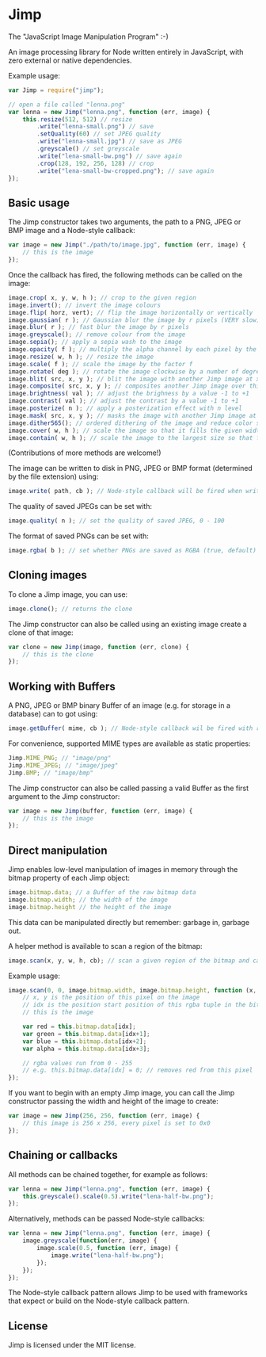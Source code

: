 # Jimp #

The "JavaScript Image Manipulation Program" :-)

An image processing library for Node written entirely in JavaScript, with zero external or native dependencies.

Example usage:

```js
var Jimp = require("jimp");

// open a file called "lenna.png"
var lenna = new Jimp("lenna.png", function (err, image) {
    this.resize(512, 512) // resize
        .write("lenna-small.png") // save
        .setQuality(60) // set JPEG quality
        .write("lenna-small.jpg") // save as JPEG
        .greyscale() // set greyscale
        .write("lena-small-bw.png") // save again
        .crop(128, 192, 256, 128) // crop
        .write("lena-small-bw-cropped.png"); // save again
});
```

## Basic usage ##

The Jimp constructor takes two arguments, the path to a PNG, JPEG or BMP image and a Node-style callback:

```js
var image = new Jimp("./path/to/image.jpg", function (err, image) {
    // this is the image
});
```

Once the callback has fired, the following methods can be called on the image:

```js
image.crop( x, y, w, h ); // crop to the given region
image.invert(); // invert the image colours
image.flip( horz, vert); // flip the image horizontally or vertically
image.gaussian( r ); // Gaussian blur the image by r pixels (VERY slow)
image.blur( r ); // fast blur the image by r pixels
image.greyscale(); // remove colour from the image
image.sepia(); // apply a sepia wash to the image
image.opacity( f ); // multiply the alpha channel by each pixel by the factor f, 0 - 1
image.resize( w, h ); // resize the image
image.scale( f ); // scale the image by the factor f
image.rotate( deg ); // rotate the image clockwise by a number of degrees. Note: The width and height of the image will be changed appropriately.
image.blit( src, x, y ); // blit the image with another Jimp image at x, y
image.composite( src, x, y ); // composites another Jimp image over this iamge at x, y
image.brightness( val ); // adjust the brighness by a value -1 to +1
image.contrast( val ); // adjust the contrast by a value -1 to +1
image.posterize( n ); // apply a posterization effect with n level
image.mask( src, x, y ); // masks the image with another Jimp image at x, y using average pixel value
image.dither565(); // ordered dithering of the image and reduce color space to 16-bits (RGB565)
image.cover( w, h ); // scale the image so that it fills the given width and height
image.contain( w, h ); // scale the image to the largest size so that fits inside the given width and height
```

(Contributions of more methods are welcome!)

The image can be written to disk in PNG, JPEG or BMP format (determined by the file extension) using:

```js
image.write( path, cb ); // Node-style callback will be fired when write is successful
```

The quality of saved JPEGs can be set with:

```js
image.quality( n ); // set the quality of saved JPEG, 0 - 100
```

The format of saved PNGs can be set with:

```js
image.rgba( b ); // set whether PNGs are saved as RGBA (true, default) or RGB (false)
```

## Cloning images ##

To clone a Jimp image, you can use:

```js
image.clone(); // returns the clone
```

The Jimp constructor can also be called using an existing image create a clone of that image:

```js
var clone = new Jimp(image, function (err, clone) {
    // this is the clone
});
```

## Working with Buffers ##

A PNG, JPEG or BMP binary Buffer of an image (e.g. for storage in a database) can to got using:

```js
image.getBuffer( mime, cb ); // Node-style callback wil be fired with result
```

For convenience, supported MIME types are available as static properties:

```js
Jimp.MIME_PNG; // "image/png"
Jimp.MIME_JPEG; // "image/jpeg"
Jimp.BMP; // "image/bmp"
```

The Jimp constructor can also be called passing a valid Buffer as the first argument to the Jimp constructor:

```js
var image = new Jimp(buffer, function (err, image) {
    // this is the image
});
```

## Direct manipulation ##

Jimp enables low-level manipulation of images in memory through the bitmap property of each Jimp object:

```js
image.bitmap.data; // a Buffer of the raw bitmap data
image.bitmap.width; // the width of the image
image.bitmap.height // the height of the image
```

This data can be manipulated directly but remember: garbage in, garbage out.

A helper method is available to scan a region of the bitmap:

```js
image.scan(x, y, w, h, cb); // scan a given region of the bitmap and call cb on every pixel
```

Example usage:

```js
image.scan(0, 0, image.bitmap.width, image.bitmap.height, function (x, y, idx) {
    // x, y is the position of this pixel on the image
    // idx is the position start position of this rgba tuple in the bitmap Buffer
    // this is the image

    var red = this.bitmap.data[idx];
    var green = this.bitmap.data[idx+1];
    var blue = this.bitmap.data[idx+2];
    var alpha = this.bitmap.data[idx+3];

    // rgba values run from 0 - 255
    // e.g. this.bitmap.data[idx] = 0; // removes red from this pixel
});
```

If you want to begin with an empty Jimp image, you can call the Jimp constructor passing the width and height of the image to create:

```js
var image = new Jimp(256, 256, function (err, image) {
    // this image is 256 x 256, every pixel is set to 0x0
});
```

## Chaining or callbacks ##

All methods can be chained together, for example as follows:

```js
var lenna = new Jimp("lenna.png", function (err, image) {
    this.greyscale().scale(0.5).write("lena-half-bw.png");
});
```

Alternatively, methods can be passed Node-style callbacks:

```js
var lenna = new Jimp("lenna.png", function (err, image) {
    image.greyscale(function(err, image) {
        image.scale(0.5, function (err, image) {
            image.write("lena-half-bw.png");
        });
    });
});
```

The Node-style callback pattern allows Jimp to be used with frameworks that expect or build on the Node-style callback pattern.

## License ##

Jimp is licensed under the MIT license.
